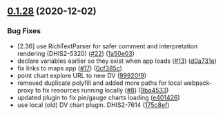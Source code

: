 ## [0.1.28](https://github.com/dhis2/interpretation-app/compare/v0.1.27...v0.1.28) (2020-12-02)


### Bug Fixes

* [2.36] use RichTextParser for safer comment and interpretation rendering (DHIS2-5320) ([#22](https://github.com/dhis2/interpretation-app/issues/22)) ([1a50e03](https://github.com/dhis2/interpretation-app/commit/1a50e031552022407110c736b4589c40b68c3236))
* declare variables earlier so they exist when app loads ([#13](https://github.com/dhis2/interpretation-app/issues/13)) ([d0a731e](https://github.com/dhis2/interpretation-app/commit/d0a731ed36d2dbba5f36b33d84a4625017217ff2))
* fix links to maps app ([#17](https://github.com/dhis2/interpretation-app/issues/17)) ([0cf385c](https://github.com/dhis2/interpretation-app/commit/0cf385ce5eebc4f2ae6aa443c14286369797ba8d))
* point chart explore URL to new DV ([99920f9](https://github.com/dhis2/interpretation-app/commit/99920f9efe5f80298f5f7bc791a6fb714b11eaf4))
* removed duplicate polyfill and added more paths for local webpack-proxy to fix resources running locally ([#8](https://github.com/dhis2/interpretation-app/issues/8)) ([9ba4533](https://github.com/dhis2/interpretation-app/commit/9ba45332883af961a05b259a74bfc739d0fee673))
* updated plugin to fix pie/gauge charts loading ([e401426](https://github.com/dhis2/interpretation-app/commit/e401426d4c49c6ef06126c733f83ac88019de7b4))
* use local (old) DV chart plugin. DHIS2-7614 ([175c8ef](https://github.com/dhis2/interpretation-app/commit/175c8efc638e94110643bb3247603cacf213561f))
